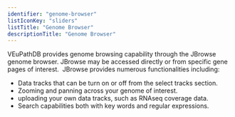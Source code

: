 ```yaml
---
identifier: "genome-browser"
listIconKey: "sliders"
listTitle: "Genome Browser"
descriptionTitle: "Genome Browser"
---
```

<div>
    <p>VEuPathDB provides genome browsing capability through the
      JBrowse genome browser. JBrowse may be accessed directly or from specific
      gene pages of interest.&nbsp; JBrowse provides numerous functionalities
      including:</p>
  <ul>
      <li>Data tracks that can be turn on or off from the select tracks section.</li>
      <li>Zooming and panning across your genome of interest.</li>
      <li>uploading your own data tracks, such as RNAseq coverage data.</li>
      <li>Search capabilities both with key words and regular expressions.</li>
    </ul>
</div>